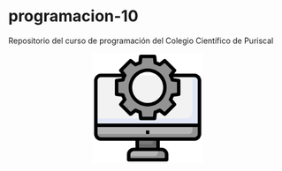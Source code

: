 # programacion-10
Repositorio del curso de programación del Colegio Científico de Puriscal


<p align="center">
  <img src="images/image.png" width="200px" alt="Descripción de la imagen">
</p>
